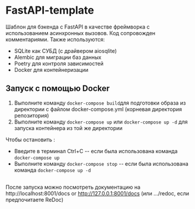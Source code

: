# FastAPI-template

Шаблон для бэкенда с FastAPI в качестве фреймворка с использованием асинхронных вызовов. Код сопровожден комментариями.
Также используются:
  - SQLite как СУБД (с драйвером aiosqlite)
  - Alembic для миграции баз данных
  - Poetry для контроля зависимостей
  - Docker для контейнеризации

## Запуск с помощью Docker
  1. Выполните команду ```docker-compose build```для подготовки образа из директории c файлом docker-compose.yml (корневая директория репозитория)
  1. Выполните команду ```docker-compose up``` или ```docker-compose up -d``` для запуска контейнера из той же директории

Чтобы остановить :
  + Введите в терминал Ctrl+C -- если была использована команда ```docker-compose up```
  + Выполните команду ```docker-compose stop``` -- если была использована команда ```docker-compose up -d```

##

После запуска можно посмотреть документацию на http://localhost:8001/docs or http://127.0.0.1:8001/docs (или .../redoc, если предпочитаете ReDoc)
